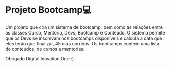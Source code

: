 # Projeto Bootcamp:computer:

Um projeto que cria um sistema de bootcamp, bem como as relações entre as classes Curso, Mentoria, Devs, Bootcamp e Conteúdo. O sistema permite que os Devs se inscrevam nos bootcamps disponíveis e calcula a data que eles terão que finalizar, 45 dias corridos. Os bootcamps contém uma lista de conteúdos, de cursos a mentorias.



Obrigado Digital Inovation One :)
